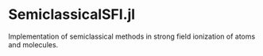 # SemiclassicalSFI.jl
Implementation of semiclassical methods in strong field ionization of atoms and molecules.